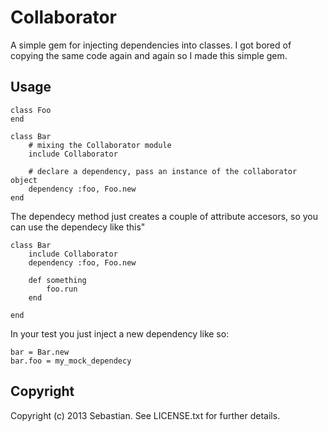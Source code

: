 Collaborator
==========

A simple gem for injecting dependencies into classes. I got bored of copying the same code again and again so I made this simple gem. 

Usage
-----

	class Foo
	end

	class Bar
		# mixing the Collaborator module
		include Collaborator 
		
		# declare a dependency, pass an instance of the collaborator object
		dependency :foo, Foo.new
	end

The dependecy method just creates a couple of attribute accesors, so you can use the dependecy like this"

	class Bar
		include Collaborator 
		dependency :foo, Foo.new

		def something
			foo.run
		end

	end

In your test you just inject a new dependency like so:

	bar = Bar.new
	bar.foo = my_mock_dependecy

Copyright
----------

Copyright (c) 2013 Sebastian. See LICENSE.txt for
further details.

